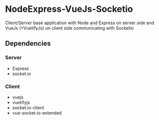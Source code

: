 # NodeExpress-VueJs-Socketio
Client/Server base application with Node and Express on server side and VueJs (+VuetifyJs) on client side communicating with Socketio

## Dependencies
### Server
- Express
- socket.io

### Client
- vuejs
- vuetifyjs
- socket.io-client
- vue-socket.io-extended
